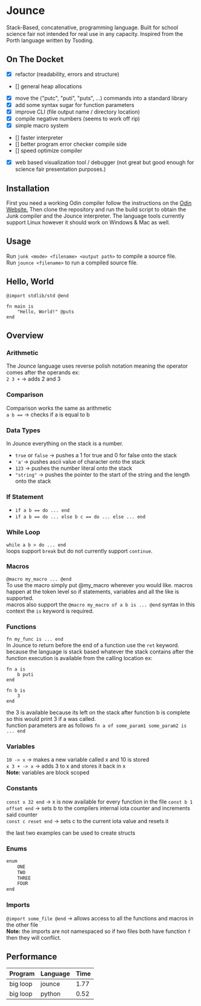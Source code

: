 # Jounce
Stack-Based, concatenative, programming language. Built for school science fair not intended for real use in any capacity. Inspired from the Porth language written by Tsoding.

## On The Docket
- [x] refactor (readability, errors and structure)
- [] general heap allocations
- [x] move the ("putc", "puti", "puts", ...) commands into a standard library
- [x] add some syntax sugar for function parameters
- [x] improve CLI (file output name / directory location)
- [x] compile negative numbers (seems to work off rip)
- [x] simple macro system
- [] faster interpreter
- [] better program error checker compile side
- [] speed optimize compiler
- [x] web based visualization tool / debugger (not great but good enough for science fair presentation purposes.)


## Installation
First you need a working Odin compiler follow the instructions on the [Odin Website.](https://odin-lang.org/)
Then clone the repository and run the build script to obtain the Junk compiler and the Jounce interpreter.
The language tools currently support Linux however it should work on Windows & Mac as well.

## Usage
Run `junk <mode> <filename> <output path>` to compile a source file. <br>
Run `jounce <filename>` to run a compiled source file. <br>

## Hello, World
```
@import stdlib/std @end

fn main is
    "Hello, World!" @puts
end
```

## Overview

### Arithmetic
The Jounce language uses reverse polish notation meaning the operator comes after the operands ex: <br>
`2 3 +` -> adds 2 and 3

### Comparison
Comparison works the same as arithmetic <br>
`a b ==` -> checks if a is equal to b

### Data Types
In Jounce everything on the stack is a number. <br>
- `true` or `false` -> pushes a 1 for true and 0 for false onto the stack
- `'a'`-> pushes ascii value of character onto the stack
- `123` -> pushes the number literal onto the stack
- `"string"` -> pushes the pointer to the start of the string and the length onto the stack

### If Statement
- `if a b == do ... end`
- `if a b == do ... else b c == do ... else ... end`

### While Loop
`while a b > do ... end` <br>
loops support `break` but do not currently support `continue`.

### Macros
`@macro my_macro ... @end`<br>
To use the macro simply put @my_macro wherever you would like.
macros happen at the token level so if statements, variables and all the like is supported.<br>
macros also support the `@macro my_macro of a b is ... @end` syntax in this context the `is` keyword is required.

### Functions
`fn my_func is ... end` <br>
In Jounce to return before the end of a function use the `ret` keyword. <br>
because the language is stack based whatever the stack contains after the function execution is available from the calling location ex: <br>
```
fn a is
    b puti
end

fn b is
    3
end
```
the 3 is available because its left on the stack after function b is complete so this would print 3 if a was called.<br>
function parameters are as follows `fn a of some_param1 some_param2 is ... end`

### Variables
`10 -> x` -> makes a new variable called x and 10 is stored <br>
`x 3 + -> x` -> adds 3 to x and stores it back in x <br>
**Note:** variables are block scoped

### Constants
`const x 32 end` -> x is now available for every function in the file
`const b 1 offset end` -> sets b to the compilers internal iota counter and increments said counter<br>
`const c reset end` -> sets c to the current iota value and resets it

the last two examples can be used to create structs

### Enums
```s
enum
    ONE
    TWO
    THREE
    FOUR
end
```

### Imports
`@import some_file @end` -> allows access to all the functions and macros in the other file <br>
**Note:** the imports are not namespaced so if two files both have function `f` then they will conflict.

## Performance
|Program|Language|Time|
|-------|--------|----|
|big loop|jounce|1.77|
|big loop|python|0.52|